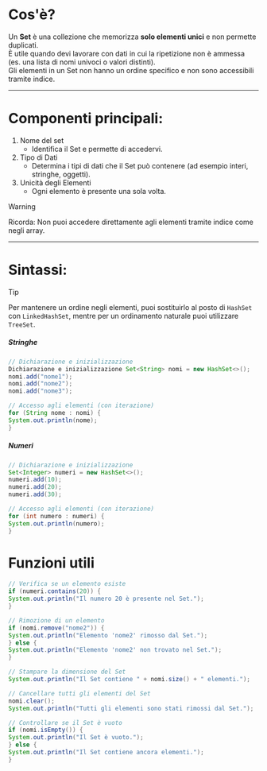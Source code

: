# **Cos'è?** 
Un **Set** è una collezione che memorizza **solo elementi unici** e non permette duplicati.  
È utile quando devi lavorare con dati in cui la ripetizione non è ammessa (es. una lista di nomi univoci o valori distinti).  
Gli elementi in un Set non hanno un ordine specifico e non sono accessibili tramite indice.

---

# **Componenti principali:**
1. Nome del set
	  - Identifica il Set e permette di accedervi.
2. Tipo di Dati
	- Determina i tipi di dati che il Set può contenere (ad esempio interi, stringhe, oggetti).
3. Unicità degli Elementi
	- Ogni elemento è presente una sola volta.

>[!warning]
> Ricorda: Non puoi accedere direttamente agli elementi tramite indice come negli array.

---

# **Sintassi:**
>[!tip]
Per mantenere un ordine negli elementi, puoi sostituirlo al posto di `HashSet` con `LinkedHashSet`, mentre per un ordinamento naturale puoi utilizzare `TreeSet`.

##### Stringhe
````Java
// Dichiarazione e inizializzazione 
Dichiarazione e inizializzazione Set<String> nomi = new HashSet<>(); 
nomi.add("nome1"); 
nomi.add("nome2"); 
nomi.add("nome3");
````

````Java
// Accesso agli elementi (con iterazione) 
for (String nome : nomi) { 
System.out.println(nome); 
}
````
##### Numeri
````Java
// Dichiarazione e inizializzazione 
Set<Integer> numeri = new HashSet<>(); 
numeri.add(10); 
numeri.add(20); 
numeri.add(30);
````

````Java
// Accesso agli elementi (con iterazione) 
for (int numero : numeri) {
System.out.println(numero); 
}
````

# **Funzioni utili**
````Java
// Verifica se un elemento esiste 
if (numeri.contains(20)) { 
System.out.println("Il numero 20 è presente nel Set."); 
}
````

````Java
// Rimozione di un elemento 
if (nomi.remove("nome2")) { 
System.out.println("Elemento 'nome2' rimosso dal Set."); 
} else { 
System.out.println("Elemento 'nome2' non trovato nel Set."); 
}
````

````Java
// Stampare la dimensione del Set 
System.out.println("Il Set contiene " + nomi.size() + " elementi.");
````

````Java
// Cancellare tutti gli elementi del Set 
nomi.clear(); 
System.out.println("Tutti gli elementi sono stati rimossi dal Set.");
````

````Java
// Controllare se il Set è vuoto 
if (nomi.isEmpty()) { 
System.out.println("Il Set è vuoto."); 
} else { 
System.out.println("Il Set contiene ancora elementi."); 
}
````